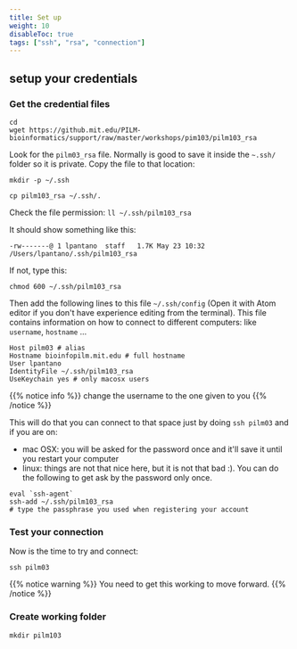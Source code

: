 ```yaml
---
title: Set up
weight: 10
disableToc: true
tags: ["ssh", "rsa", "connection"] 
---
```


## setup your credentials

### Get the credential files

```
cd
wget https://github.mit.edu/PILM-bioinformatics/support/raw/master/workshops/pim103/pilm103_rsa
```

Look for the `pilm03_rsa` file. Normally is good to save it inside the `~.ssh/` folder so it is private. Copy the file to that location:

`mkdir -p ~/.ssh`

`cp pilm103_rsa ~/.ssh/.`

Check the file permission: `ll ~/.ssh/pilm103_rsa`

It should show something like this:

`-rw-------@ 1 lpantano  staff   1.7K May 23 10:32 /Users/lpantano/.ssh/pilm103_rsa`

If not, type this:

`chmod 600 ~/.ssh/pilm103_rsa`

Then add the following lines to this file `~/.ssh/config` (Open it with Atom editor if you don't have experience editing from the terminal). This file contains information on how to connect to different computers: like `username`, `hostname` ...

```
Host pilm03 # alias
Hostname bioinfopilm.mit.edu # full hostname
User lpantano
IdentityFile ~/.ssh/pilm103_rsa
UseKeychain yes # only macosx users
```

{{% notice info %}}
change the username to the one given to you
{{% /notice %}}

This will do that you can connect to that space just by doing `ssh pilm03` and if you are on:

* mac OSX: you will be asked for the password once and it'll save it until you restart your computer
* linux: things are not that nice here, but it is not that bad :). You can do the following to get ask by the password only once.
 
```
eval `ssh-agent`
ssh-add ~/.ssh/pilm103_rsa
# type the passphrase you used when registering your account
```

### Test your connection

Now is the time to try and connect:

`ssh pilm03`

{{% notice warning %}}
You need to get this working to move forward.
{{% /notice %}}

### Create working folder

`mkdir pilm103` 

